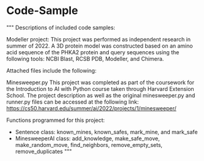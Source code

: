 # Code-Sample

"""
Descriptions of included code samples:

Modeller project:
This project was performed as independent research in summer of 2022. A 3D protein model was constructed based on an amino acid sequence of the PHKA2 protein and query sequences using the following tools: NCBI Blast, RCSB PDB, Modeller, and Chimera.

Attached files include the following:

Minesweeper.py
This project was completed as part of the coursework for the Introduction to AI with Python course taken through Harvard Extension School. The project description as well as the original minesweeper.py and runner.py files can be accessed at the following link: https://cs50.harvard.edu/summer/ai/2022/projects/1/minesweeper/
 
Functions programmed for this project: 
- Sentence class: known_mines, known_safes, mark_mine, and mark_safe
- MinesweeperAI class: add_knowledge, make_safe_move, make_random_move, find_neighbors, remove_empty_sets, remove_duplicates
"""
